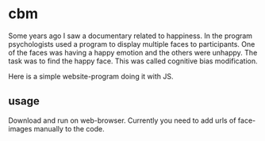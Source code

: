 # cbm
Some years ago I saw a documentary related to happiness. In the program
psychologists used a program to display multiple faces to participants. One of
the faces was having a happy emotion and the others were unhappy. The task was
to find the happy face. This was called cognitive bias modification.

Here is a simple website-program doing it with JS.

## usage
Download and run on web-browser. Currently you need to add urls of face-images
manually to the code.